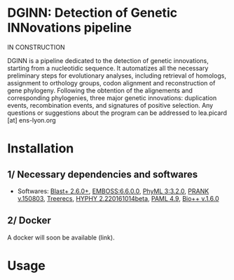 # DGINN: Detection of Genetic INNovations pipeline

IN CONSTRUCTION

DGINN is a pipeline dedicated to the detection of genetic innovations, starting from a nucleotidic sequence. 
It automatizes all the necessary preliminary steps for evolutionary analyses, including retrieval of homologs, assignment to orthology groups, codon alignment and reconstruction of gene phylogeny.
Following the obtention of the alignements and corresponding phylogenies, three major genetic innovations: duplication events, recombination events, and signatures of positive selection.
Any questions or suggestions about the program can be addressed to lea.picard [at] ens-lyon.org

# Installation

## 1/ Necessary dependencies and softwares

- Softwares: [Blast+ 2.6.0+](https://www.ncbi.nlm.nih.gov/books/NBK279671/), [EMBOSS:6.6.0.0](http://en.bio-soft.net/format/emboss.html), [PhyML 3:3.2.0](https://github.com/stephaneguindon/phyml), [PRANK v.150803](http://wasabiapp.org/software/prank/prank_installation/), [Treerecs](https://gitlab.inria.fr/Phylophile/Treerecs), [HYPHY 2.220161014beta](http://www.hyphy.org/installation/), [PAML 4.9](http://abacus.gene.ucl.ac.uk/software/paml.html), [Bio++ v.1.6.0](https://github.com/BioPP)


## 2/ Docker

A docker will soon be available (link).

# Usage


